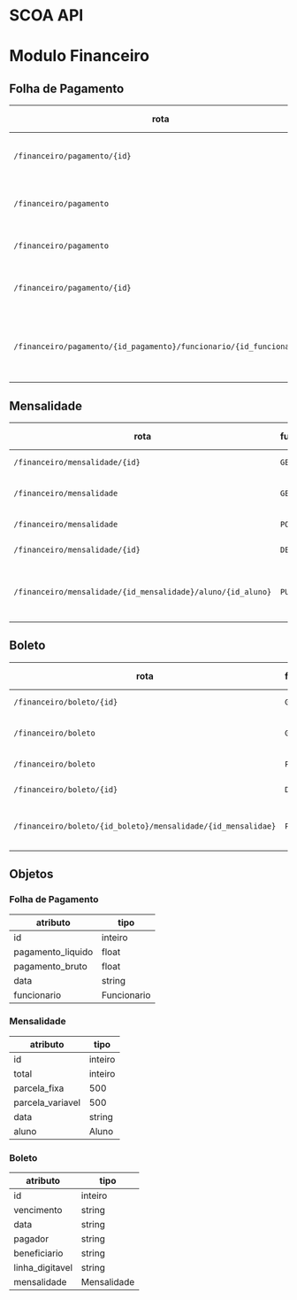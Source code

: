 # SCOA API
# Modulo Financeiro

## Folha de Pagamento

|rota                                                               |funções |argumentos de url                                |argumento de corpo|entidades                         |descrição                           |
|-------------------------------------------------------------------|--------|-------------------------------------------------|------------------|----------------------------------|------------------------------------|
|`/financeiro/pagamento/{id}`                                       |`GET`   |id: inteiro                                      |                  |Folha de Pagamento                |Retorna uma folha de pagamento
|`/financeiro/pagamento`                                            |`GET`   |                                                 |                  |Folha de Pagamento                |Retorna todas as folhas de pagamento
|`/financeiro/pagamento`                                            |`POST`  |                                                 |Folha de Pagamento|Folha de Pagamento                |Insere uma folha de pagamento
|`/financeiro/pagamento/{id}`                                       |`DELETE`|id: inteiro                                      |                  |Folha de Pagamento                |Remove uma folha de pagamento
|`/financeiro/pagamento/{id_pagamento}/funcionario/{id_funcionario}`|`PUT`   |id_pagamento: inteiro,<br>id_funcionario: inteiro|                  |Folha de Pagamento,<br>Funcionario|Relaciona uma folha de pagamento com um funcionário

## Mensalidade

|rota                                                                 |funções |argumentos de url                                |argumento de corpo|entidades                         |descrição                           |
|---------------------------------------------------------------------|--------|-------------------------------------------------|------------------|----------------------------------|------------------------------------|
|`/financeiro/mensalidade/{id}`                                       |`GET`   |id: inteiro                                      |                  |Mensalidade                       |Retorna uma mensalidade
|`/financeiro/mensalidade`                                            |`GET`   |                                                 |                  |Mensalidade                       |Retorna todas as mensalidades
|`/financeiro/mensalidade`                                            |`POST`  |                                                 |Mensalidade       |Mensalidade                       |Insere uma mensalidade
|`/financeiro/mensalidade/{id}`                                       |`DELETE`|id: inteiro                                      |                  |Mensalidade                       |Remove uma mensalidade
|`/financeiro/mensalidade/{id_mensalidade}/aluno/{id_aluno}`          |`PUT`   |id_mensalidade: inteiro,<br>id_aluno: inteiro    |                  |Mensalidade,<br>Aluno             |Relaciona uma mensalidade com um aluno

## Boleto

|rota                                                            |funções |argumentos de url                                |argumento de corpo|entidades             |descrição                           |
|----------------------------------------------------------------|--------|-------------------------------------------------|------------------|----------------------|------------------------------------|
|`/financeiro/boleto/{id}`                                       |`GET`   |id: inteiro                                      |                  |Boleto                |Retorna um boleto
|`/financeiro/boleto`                                            |`GET`   |                                                 |                  |Boleto                |Retorna todos os boletos
|`/financeiro/boleto`                                            |`POST`  |                                                 |Boleto            |Boleto                |Insere um boleto
|`/financeiro/boleto/{id}`                                       |`DELETE`|id: inteiro                                      |                  |Boleto                |Remove um boleto
|`/financeiro/boleto/{id_boleto}/mensalidade/{id_mensalidae}`    |`PUT`   |id_boleto: inteiro,<br>id_mensalidade: inteiro   |                  |Boleto,<br>Mensalidade|Relaciona um boleto com uma mensalidade

## Objetos

### Folha de Pagamento
|atributo|tipo|
|--------|----|
|id|inteiro|
|pagamento_liquido|float|
|pagamento_bruto|float|
|data|string|
|funcionario|Funcionario|



### Mensalidade
|atributo|tipo|
|--------|----|
|id|inteiro|
|total|inteiro|
|parcela_fixa|500|
|parcela_variavel|500|
|data|string|
|aluno|Aluno|



### Boleto
|atributo|tipo|
|--------|----|
|id|inteiro|
|vencimento|string|
|data|string|
|pagador|string|
|beneficiario|string|
|linha_digitavel|string|
|mensalidade|Mensalidade|